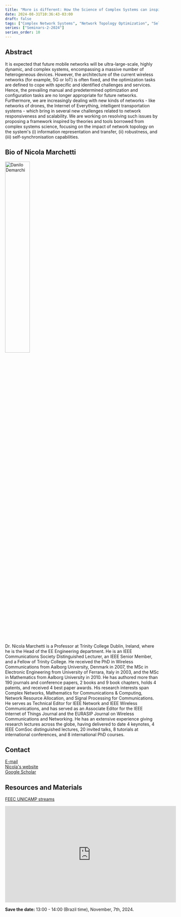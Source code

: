 ```yaml
---
title: "More is different: How the Science of Complex Systems can inspire Future Autonomous Networks"
date: 2024-08-31T10:36:43-03:00
draft: false
tags: ["Complex Network Systems", "Network Topology Optimization", "Self-Organizing Networks"]
series: ["Seminars-2-2024"]
series_order: 10
---
```


## Abstract
It is expected that future mobile networks will be ultra-large-scale, highly dynamic, and complex systems, encompassing a massive number of heterogeneous devices. However, the architecture of the current wireless networks (for example, 5G or IoT) is often fixed, and the optimization tasks are defined to cope with specific and identified challenges and services. Hence, the prevailing manual and predetermined optimization and configuration tasks are no longer appropriate for future networks. Furthermore, we are increasingly dealing with new kinds of networks - like networks of drones, the Internet of Everything, intelligent transportation systems - which bring in several new challenges related to network responsiveness and scalability. We are working on resolving such issues by proposing a framework inspired by theories and tools borrowed from complex systems science, focusing on the impact of network topology on the system's (i) information representation and transfer, (ii) robustness, and (iii) self-synchronisation capabilities.


## Bio of Nicola Marchetti
<img alt="Danilo Demarchi" src="/seminars/seminars-2-2024/10/nicola_marchetti.png" style="width: 40%; height: 160x;">

Dr. Nicola Marchetti is a Professor at Trinity College Dublin, Ireland, where he is the Head of the EE Engineering department.  He is an IEEE Communications Society Distinguished Lecturer, an IEEE Senior Member, and a Fellow of Trinity College. He received the  PhD in Wireless Communications from Aalborg University, Denmark in 2007, the MSc in Electronic Engineering from University of Ferrara, Italy in 2003,  and the MSc in Mathematics from Aalborg University in 2010. He has authored more than 190 journals and conference papers, 2 books and 9 book chapters,  holds 4 patents, and received 4 best paper awards. His research interests span Complex Networks, Mathematics for Communications & Computing,  Network Resource Allocation, and Signal Processing for Communications. He serves as Technical Editor for IEEE Network and IEEE Wireless Communications,  and has served as an Associate Editor for the IEEE Internet of Things Journal and the EURASIP Journal on Wireless Communications and Networking. He has an extensive experience giving research lectures across the globe, having delivered to date 4 keynotes, 4 IEEE ComSoc distinguished lectures, 20 invited talks, 8 tutorials at international conferences, and 8 international PhD courses.

## Contact
[E-mail](nicola.marchetti@tcd.ie) \
[Nicola's website](https://nicolamarchetti.wordpress.com/) \
[Google Scholar](https://scholar.google.com/citations?hl=pt-BR&user=Md1CE-4AAAAJ)

## Resources and Materials

[FEEC UNICAMP streams](https://www.youtube.com/@feec-unicamp/streams)

<iframe width="560" height="315" src="https://www.youtube.com/embed/5NGPnToBWyo" title="YouTube video player" frameborder="0" allow="accelerometer; autoplay; clipboard-write; encrypted-media; gyroscope; picture-in-picture; web-share" allowfullscreen></iframe>


**Save the date:** 13:00 - 14:00 (Brazil time), November, 7th, 2024.

